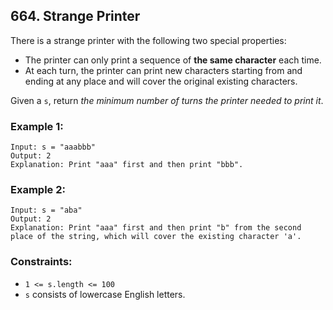 ## 664. Strange Printer

There is a strange printer with the following two special properties:

* The printer can only print a sequence of **the same character** each time.
* At each turn, the printer can print new characters starting from and ending at any place and will cover the original existing characters.

Given a ```s```, return *the minimum number of turns the printer needed to print it*.

### Example 1:
```
Input: s = "aaabbb"
Output: 2
Explanation: Print "aaa" first and then print "bbb".
```
### Example 2:
```
Input: s = "aba"
Output: 2
Explanation: Print "aaa" first and then print "b" from the second place of the string, which will cover the existing character 'a'.
```

### Constraints:

* ```1 <= s.length <= 100```
* ```s``` consists of lowercase English letters.